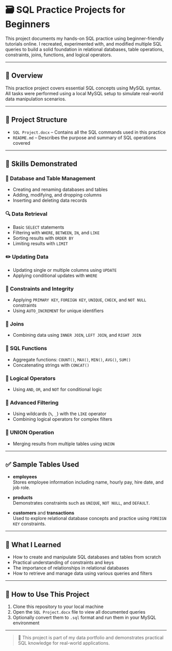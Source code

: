 # 🗃️ SQL Practice Projects for Beginners

This project documents my hands-on SQL practice using beginner-friendly tutorials online. I recreated, experimented with, and modified multiple SQL queries to build a solid foundation in relational databases, table operations, constraints, joins, functions, and logical operators.

---

## 📌 Overview

This practice project covers essential SQL concepts using MySQL syntax.  
All tasks were performed using a local MySQL setup to simulate real-world data manipulation scenarios.

---

## 📁 Project Structure

- `SQL Project.docx` – Contains all the SQL commands used in this practice  
- `README.md` – Describes the purpose and summary of SQL operations covered

---

## 🔧 Skills Demonstrated

### 📂 Database and Table Management
- Creating and renaming databases and tables  
- Adding, modifying, and dropping columns  
- Inserting and deleting data records  

### 🔍 Data Retrieval
- Basic `SELECT` statements  
- Filtering with `WHERE`, `BETWEEN`, `IN`, and `LIKE`  
- Sorting results with `ORDER BY`  
- Limiting results with `LIMIT`  

### ✏️ Updating Data
- Updating single or multiple columns using `UPDATE`  
- Applying conditional updates with `WHERE`  

### 🔑 Constraints and Integrity
- Applying `PRIMARY KEY`, `FOREIGN KEY`, `UNIQUE`, `CHECK`, and `NOT NULL` constraints  
- Using `AUTO_INCREMENT` for unique identifiers  

### 🔗 Joins
- Combining data using `INNER JOIN`, `LEFT JOIN`, and `RIGHT JOIN`  

### 🧠 SQL Functions
- Aggregate functions: `COUNT()`, `MAX()`, `MIN()`, `AVG()`, `SUM()`  
- Concatenating strings with `CONCAT()`  

### 🤖 Logical Operators
- Using `AND`, `OR`, and `NOT` for conditional logic  

### 🔁 Advanced Filtering
- Using wildcards (`%`, `_`) with the `LIKE` operator  
- Combining logical operators for complex filters  

### 🧾 UNION Operation
- Merging results from multiple tables using `UNION`  

---

## ✅ Sample Tables Used

- **employees**  
  Stores employee information including name, hourly pay, hire date, and job role.

- **products**  
  Demonstrates constraints such as `UNIQUE`, `NOT NULL`, and `DEFAULT`.

- **customers** and **transactions**  
  Used to explore relational database concepts and practice using `FOREIGN KEY` constraints.

---

## 🧠 What I Learned

- How to create and manipulate SQL databases and tables from scratch  
- Practical understanding of constraints and keys  
- The importance of relationships in relational databases  
- How to retrieve and manage data using various queries and filters  

---

## 🚀 How to Use This Project

1. Clone this repository to your local machine  
2. Open the `SQL Project.docx` file to view all documented queries  
3. Optionally convert them to `.sql` format and run them in your MySQL environment  

---

> 💼 This project is part of my data portfolio and demonstrates practical SQL knowledge for real-world applications.
